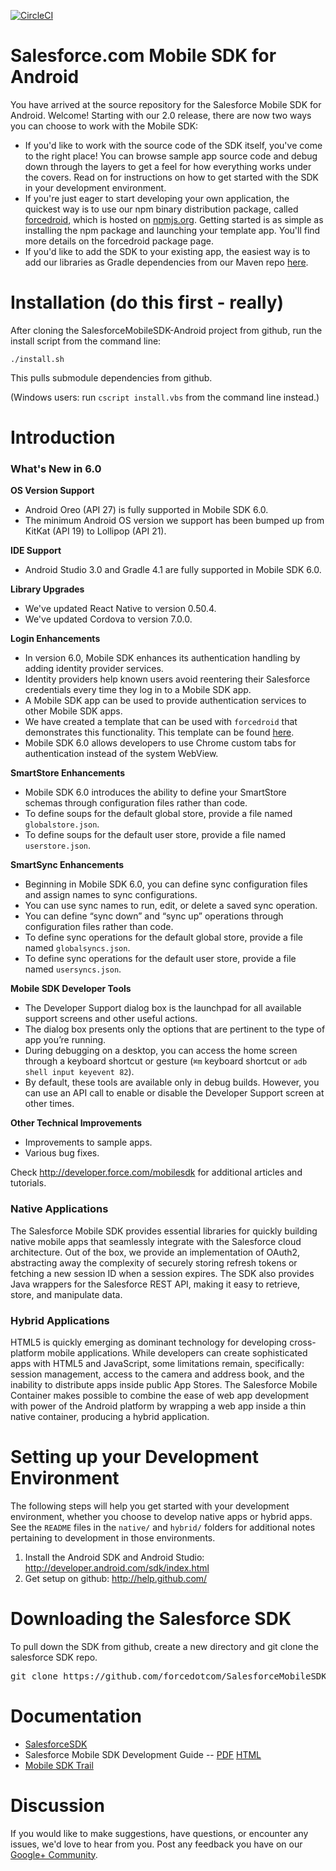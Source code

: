 
[![CircleCI](https://circleci.com/gh/forcedotcom/SalesforceMobileSDK-Android/tree/dev.svg?style=svg)](https://circleci.com/gh/forcedotcom/SalesforceMobileSDK-Android/tree/dev)

# Salesforce.com Mobile SDK for Android

You have arrived at the source repository for the Salesforce Mobile SDK for Android. Welcome! Starting with our 2.0 release, there are now two ways you can choose to work with the Mobile SDK:

- If you'd like to work with the source code of the SDK itself, you've come to the right place! You can browse sample app source code and debug down through the layers to get a feel for how everything works under the covers. Read on for instructions on how to get started with the SDK in your development environment.
- If you're just eager to start developing your own application, the quickest way is to use our npm binary distribution package, called [forcedroid](https://npmjs.org/package/forcedroid), which is hosted on [npmjs.org](https://npmjs.org/). Getting started is as simple as installing the npm package and launching your template app. You'll find more details on the forcedroid package page.
- If you'd like to add the SDK to your existing app, the easiest way is to add our libraries as Gradle dependencies from our Maven repo [here](https://bintray.com/forcedotcom/salesforcemobilesdk).

Installation (do this first - really)
==

After cloning the SalesforceMobileSDK-Android project from github, run the install script from the command line:

`./install.sh`

This pulls submodule dependencies from github.

(Windows users: run `cscript install.vbs` from the command line instead.)

Introduction
==

### What's New in 6.0

**OS Version Support**
- Android Oreo (API 27) is fully supported in Mobile SDK 6.0.
- The minimum Android OS version we support has been bumped up from KitKat (API 19) to Lollipop (API 21).

**IDE Support**
- Android Studio 3.0 and Gradle 4.1 are fully supported in Mobile SDK 6.0.

**Library Upgrades**
- We've updated React Native to version 0.50.4.
- We've updated Cordova to version 7.0.0.

**Login Enhancements**
- In version 6.0, Mobile SDK enhances its authentication handling by adding identity provider services.
- Identity providers help known users avoid reentering their Salesforce credentials every time they log in to a Mobile SDK app.
- A Mobile SDK app can be used to provide authentication services to other Mobile SDK apps.
- We have created a template that can be used with `forcedroid` that demonstrates this functionality. This template can be found [here](https://github.com/forcedotcom/SalesforceMobileSDK-AuthTemplates).
- Mobile SDK 6.0 allows developers to use Chrome custom tabs for authentication instead of the system WebView.

**SmartStore Enhancements**
- Mobile SDK 6.0 introduces the ability to define your SmartStore schemas through configuration files rather than code.
- To define soups for the default global store, provide a file named `globalstore.json`.
- To define soups for the default user store, provide a file named `userstore.json`.

**SmartSync Enhancements**
- Beginning in Mobile SDK 6.0, you can define sync configuration files and assign names to sync configurations.
- You can use sync names to run, edit, or delete a saved sync operation.
- You can define “sync down” and “sync up” operations through configuration files rather than code.
- To define sync operations for the default global store, provide a file named `globalsyncs.json`.
- To define sync operations for the default user store, provide a file named `usersyncs.json`.

**Mobile SDK Developer Tools**
- The Developer Support dialog box is the launchpad for all available support screens and other useful actions.
- The dialog box presents only the options that are pertinent to the type of app you’re running.
- During debugging on a desktop, you can access the home screen through a keyboard shortcut or gesture (`⌘m` keyboard shortcut or `adb shell input keyevent 82`).
- By default, these tools are available only in debug builds. However, you can use an API call to enable or disable the Developer Support screen at other times.

**Other Technical Improvements**
- Improvements to sample apps.
- Various bug fixes.

Check http://developer.force.com/mobilesdk for additional articles and tutorials.

### Native Applications
The Salesforce Mobile SDK provides essential libraries for quickly building native mobile apps that seamlessly integrate with the Salesforce cloud architecture.  Out of the box, we provide an implementation of OAuth2, abstracting away the complexity of securely storing refresh tokens or fetching a new session ID when a session expires. The SDK also provides Java wrappers for the Salesforce REST API, making it easy to retrieve, store, and manipulate data.

### Hybrid Applications
HTML5 is quickly emerging as dominant technology for developing cross-platform mobile applications. While developers can create sophisticated apps with HTML5 and JavaScript, some limitations remain, specifically: session management, access to the camera and address book, and the inability to distribute apps inside public App Stores. The Salesforce Mobile Container makes possible to combine the ease of web app development with power of the Android platform by wrapping a web app inside a thin native container, producing a hybrid application.

Setting up your Development Environment
==

The following steps will help you get started with your development environment, whether you choose to develop native apps or hybrid apps. See the `README` files in the `native/` and `hybrid/` folders for additional notes pertaining to development in those environments.

1. Install the Android SDK and Android Studio: http://developer.android.com/sdk/index.html
2. Get setup on github: http://help.github.com/

Downloading the Salesforce SDK
==

To pull down the SDK from github, create a new directory and git clone the salesforce SDK repo.
<pre>
git clone https://github.com/forcedotcom/SalesforceMobileSDK-Android.git
</pre>

Documentation
==

* [SalesforceSDK](http://forcedotcom.github.com/SalesforceMobileSDK-Android/index.html)
* Salesforce Mobile SDK Development Guide -- [PDF](https://github.com/forcedotcom/SalesforceMobileSDK-Shared/blob/master/doc/mobile_sdk.pdf) [HTML](https://developer.salesforce.com/docs/atlas.en-us.mobile_sdk.meta/mobile_sdk/preface_intro.htm)
* [Mobile SDK Trail](https://trailhead.salesforce.com/trails/mobile_sdk_intro)

Discussion
==

If you would like to make suggestions, have questions, or encounter any issues, we'd love to hear from you.  Post any feedback you have on our [Google+ Community](https://plus.google.com/communities/114225252149514546445).

